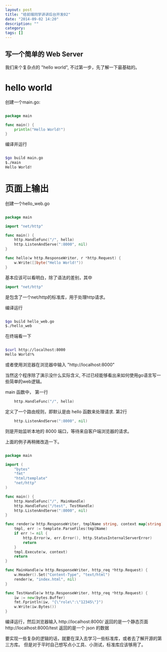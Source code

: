 ```yaml
---
layout: post
title: "给前端同学讲讲后台开发02"
date: "2014-09-02 14:20"
description: ""
category: 
tags: []
---
```


写一个简单的 Web Server
-----------------------

我们来个复杂点的 "hello world",  不过第一步，先了解一下最基础的。

hello world
===========

创建一个main.go:

``` go

package main

func main() {
    println("Hello World!")
}

```

编译并运行

``` sh

$go build main.go
$./main
Hello World!

```

页面上输出
===========

创建一个hello_web.go

``` go

package main

import "net/http"

func main() {
    http.HandleFunc("/", hello)
    http.ListenAndServe(":8000", nil)
}

func hello(w http.ResponseWriter, r *http.Request) {
    w.Write([]byte("Hello World!"))
}

```

基本应该可以看明白，除了语法的差别，其中
``` go
import "net/http"
```
是包含了一个net/http的标准库，用于处理http请求。

编译运行

``` sh

$go build hello_web.go
$./hello_web

```
在终端看一下

``` sh

$curl http://localhost:8000
Hello World!%

```

或者使用浏览器在浏览器中输入 "http://localhost:8000" 

当然这个程序除了演示没什么实际含义, 不过已经能够看出来如何使用go语言写一些简单的web逻辑。

main 函数中，
第一行
``` go
    http.HandleFunc("/", hello)
```
定义了一个路由规则，即默认是由 hello 函数来处理请求.
第2行
``` go
    http.ListenAndServe(":8000", nil)
```
则是开始监听本地的 8000 端口，等待来自客户端浏览器的请求。



上面的例子再稍微改造一下。

``` go

package main

import (
	"bytes"
	"fmt"
	"html/template"
	"net/http"
)

func main() {
	http.HandleFunc("/", MainHandle)
	http.HandleFunc("/test", TestHandle)
	http.ListenAndServe(":8000", nil)
}

func render(w http.ResponseWriter, tmplName string, context map[string]interface{}) {
	tmpl, err := template.ParseFiles(tmplName)
	if err != nil {
		http.Error(w, err.Error(), http.StatusInternalServerError)
		return
	}
	tmpl.Execute(w, context)
	return
}

func MainHandle(w http.ResponseWriter, http_req *http.Request) {
	w.Header().Set("Content-Type", "text/html")
	render(w, "index.html", nil)
}

func TestHandle(w http.ResponseWriter, http_req *http.Request) {
	iw := new(bytes.Buffer)
	fmt.Fprintln(iw, "{\"role\":\"12345\"}")
	w.Write(iw.Bytes())
}

```

编译运行，然后浏览器输入
http://localhost:8000/ 返回的是一个静态页面
http://localhost:8000/test 返回的是一个 json 的数据

要实现一些复杂的逻辑的话，就要在深入去学习一些标准库，或者去了解开源的第三方库。
但是对于平时自己想写点小工具、小测试，标准库应该够用了。













